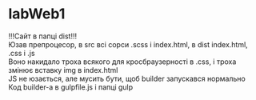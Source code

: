 # labWeb1
!!!Сайт в папці dist!!!<br>
Юзав препроцесор, в src всі сорси .scss і index.html, в dist index.html, .css і .js<br>
Воно накидало троха всякого для кросбраузерності в .css, і троха змінює вставку img в index.html <br>
JS не юзається, але мусить бути, щоб builder запускався нормально <br>
Код builder-а в gulpfile.js і папці gulp<br>
